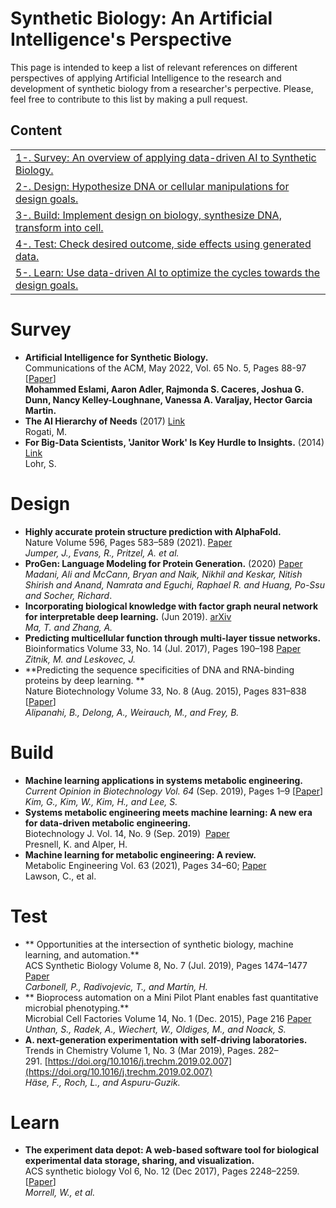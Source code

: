 # Synthetic Biology: An Artificial Intelligence's Perspective

This page is intended to keep a list of relevant references on different perspectives of applying Artificial Intelligence to the research and development of synthetic biology from a researcher's perpective. Please, feel free to contribute to this list by making a pull request.

## Content
<table>
<tr><td><a href="#Survey">1-. Survey: An overview of applying data-driven AI to Synthetic Biology. </a></td></tr>
<tr><td><a href="#Design">2-. Design: Hypothesize DNA or cellular manipulations for design goals.</a></td></tr>
<tr><td><a href="#Build">3-. Build: Implement design on biology, synthesize DNA, transform into cell. </a></td></tr>
<tr><td><a href="#Test">4-. Test: Check desired outcome, side effects using generated data.</a></td></tr>
<tr><td><a href="#Learn">5-. Learn: Use data-driven AI to optimize the cycles towards the design goals.</a></td></tr>
</table>

# Survey

 - **Artificial Intelligence for Synthetic Biology.** <br/> Communications of the ACM, May 2022, Vol. 65 No. 5, Pages 88-97 [[Paper](https://dl.acm.org/doi/10.1145/3500922)] <br/> **Mohammed Eslami, Aaron Adler, Rajmonda S. Caceres, Joshua G. Dunn, Nancy Kelley-Loughnane, Vanessa A. Varaljay, Hector Garcia Martin.**
- **The AI Hierarchy of Needs** (2017) [Link](https://hackernoon.com/the-ai-hierarchy-of-needs-18f111fcc007) <br/> Rogati, M. 
- **For Big-Data Scientists, 'Janitor Work' Is Key Hurdle to Insights.** (2014) [Link](https://www.nytimes.com/2014/08/18/technology/for-big-data-scientists-hurdle-to-insights-is-janitor-work.html) <br/> Lohr, S.

# Design
- **Highly accurate protein structure prediction with AlphaFold.** <br/> Nature Volume 596, Pages 583–589 (2021). [Paper](https://doi.org/10.1038/s41586-021-03819-2) <br/> *Jumper, J., Evans, R., Pritzel, A. et al.*
- **ProGen: Language Modeling for Protein Generation.** (2020) [Paper](https://arxiv.org/abs/2004.03497) <br/> *Madani, Ali and McCann, Bryan and Naik, Nikhil and Keskar, Nitish Shirish and Anand, Namrata and Eguchi, Raphael R. and Huang, Po-Ssu and Socher, Richard*.
 - **Incorporating biological knowledge with factor graph neural network for interpretable deep learning.** (Jun 2019). [arXiv](https://arxiv.org/abs/1906.00537) <br/> *Ma, T. and Zhang, A.*
 - **Predicting multicellular function through multi-layer tissue networks.** <br/> Bioinformatics Volume 33, No. 14 (Jul. 2017), Pages 190–198 [Paper](https://doi.org/10.1093/bioinformatics/btx252) <br/> *Zitnik, M. and Leskovec, J.*
 -  **Predicting the sequence specificities of DNA and RNA-binding proteins by deep learning. ** <br/> Nature Biotechnology Volume 33, No. 8 (Aug. 2015), Pages 831–838 [[Paper](https://doi.org/10.1038/nbt.3300)] <br/> *Alipanahi, B., Delong, A., Weirauch, M., and Frey, B.*

# Build

 - **Machine learning applications in systems metabolic engineering.** <br/> _Current Opinion in Biotechnology Vol. 64_ (Sep. 2019), Pages 1–9 [[Paper](https://doi.org/10.1016/j.copbio.2019.08.010)]<br/> *Kim, G., Kim, W., Kim, H., and Lee, S.*
 - **Systems metabolic engineering meets machine learning: A new era for data-driven metabolic engineering.**  <br/> Biotechnology J. Vol. 14, No. 9 (Sep. 2019)  [Paper](https://doi.org/10.1002/biot.201800416) <br/> Presnell, K. and Alper, H.
- **Machine learning for metabolic engineering: A review.**  <br/> Metabolic Engineering Vol. 63 (2021), Pages 34–60; [Paper](https://doi.org/10.1016/j.ymben.2020.10.005) <br/> Lawson, C., et al.

# Test
- ** Opportunities at the intersection of synthetic biology, machine learning, and automation.** <br/> ACS Synthetic Biology Volume 8, No. 7 (Jul. 2019), Pages 1474–1477 [Paper](https://doi.org/10.1021/acssynbio.8b00540) <br/> *Carbonell, P., Radivojevic, T., and Martín, H.*
- ** Bioprocess automation on a Mini Pilot Plant enables fast quantitative microbial phenotyping.** <br/> Microbial Cell Factories Volume 14, No. 1 (Dec. 2015), Page 216 [Paper](https://doi.org/10.1186/s12934-015-0216-6) <br/> *Unthan, S., Radek, A., Wiechert, W., Oldiges, M., and Noack, S.*
- **A. next-generation experimentation with self-driving laboratories.** <br/> Trends in Chemistry Volume 1, No. 3 (Mar 2019), Pages. 282–291. [https://doi.org/10.1016/j.trechm.2019.02.007](https://doi.org/10.1016/j.trechm.2019.02.007)  <br/> *Häse, F., Roch, L., and Aspuru-Guzik.*

# Learn

 - **The experiment data depot: A web-based software tool for biological experimental data storage, sharing, and visualization.** <br/> ACS synthetic biology Vol 6, No. 12 (Dec 2017), Pages 2248–2259.  [[Paper](https://doi.org/10.1021/acssynbio.7b00204)]<br/> *Morrell, W., et al.*
	